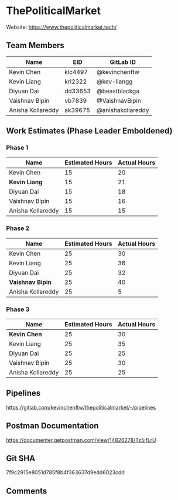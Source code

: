 # ThePoliticalMarket

Website: https://www.thepoliticalmarket.tech/ 


## Team Members
| Name | EID | GitLab ID |
| ------ | ------ | ----- |
| Kevin Chen | klc4497 | @kevinchenftw |
| Kevin Liang | krl2322 | @kev-liangg |
| Diyuan Dai | dd33653 | @beastblackga | 
| Vaishnav Bipin | vb7839 | @VaishnavBipin |
| Anisha Kollareddy | ak39675 | @anishakollareddy | 

## Work Estimates (Phase Leader Emboldened)
### Phase 1
| Name | Estimated Hours | Actual Hours | 
|----- | ----- | -----|
| Kevin Chen | 15 | 20 |
| **Kevin Liang** | 15 | 21 |
| Diyuan Dai | 15 | 18 | 
| Vaishnav Bipin | 15 | 16 |
| Anisha Kollareddy | 15 | 15 |  

### Phase 2
| Name | Estimated Hours | Actual Hours | 
|----- | ----- | -----|
| Kevin Chen | 25 | 30 |
| Kevin Liang | 25 | 36 |
| Diyuan Dai | 25 | 32 | 
| **Vaishnav Bipin** | 25 | 40 |
| Anisha Kollareddy | 25 | 5 |  

### Phase 3
| Name | Estimated Hours | Actual Hours | 
|----- | ----- | -----|
| **Kevin Chen** | 25 | 30 |
| Kevin Liang | 25 | 35 |
| Diyuan Dai | 25 | 25 | 
| Vaishnav Bipin | 25 | 30 |
| Anisha Kollareddy | 25 | 25 |  

## Pipelines

https://gitlab.com/kevinchenftw/thepoliticalmarket/-/pipelines  

## Postman Documentation

https://documenter.getpostman.com/view/14826278/Tz5jfLrU

## Git SHA

7f9c2915e8051d785f8b4f363637d9edd6023cdd

## Comments
